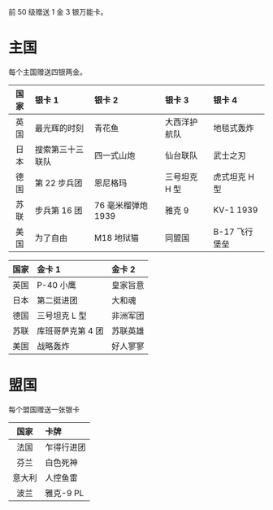 前 50 级赠送 1 金 3 银万能卡。

# 主国

每个主国赠送四银两金。

| 国家  | 银卡 1           | 银卡 2             | 银卡 3        | 银卡 4        |
| :---: | :--------------- | :----------------- | :------------ | :------------ |
| 英国  | 最光辉的时刻     | 青花鱼             | 大西洋护航队  | 地毯式轰炸    |
| 日本  | 搜索第三十三联队 | 四一式山炮         | 仙台联队      | 武士之刃      |
| 德国  | 第 22 步兵团     | 恩尼格玛           | 三号坦克 H 型 | 虎式坦克 H 型 |
| 苏联  | 步兵第 16 团     | 76 毫米榴弹炮 1939 | 雅克 9        | KV-1 1939     |
| 美国  | 为了自由         | M18 地狱猫         | 同盟国        | B-17 飞行堡垒 |

| 国家  | 金卡 1            | 金卡 2   |
| :---: | :---------------- | :------- |
| 英国  | P-40 小鹰         | 皇家旨意 |
| 日本  | 第二挺进团        | 大和魂   |
| 德国  | 三号坦克 L 型     | 非洲军团 |
| 苏联  | 库班哥萨克第 4 团 | 苏联英雄 |
| 美国  | 战略轰炸          | 好人寥寥 |

# 盟国

每个盟国赠送一张银卡

|  国家  | 卡牌       |
| :----: | :--------- |
|  法国  | 乍得行进团 |
|  芬兰  | 白色死神   |
| 意大利 | 人控鱼雷   |
|  波兰  | 雅克-9 PL  |
